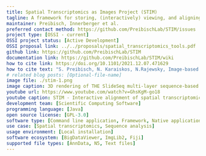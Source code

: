 ```yaml
---
title: Spatial Transcriptomics as Images Project (STIM)
tagline: A framework for storing, (interactively) viewing, and aligning spatial transcriptomics data.
maintainer: Preibisch, Innerberger et al.
preferred contact method: https://github.com/PreibischLab/STIM/issues
project type: [OSSI - current]
OSSI project status: [Active Development]
OSSI proposal link: ../../proposals/spatial_transcriptomics_tools.pdf
github link: https://github.com/PreibischLab/STIM
documentation link: https://github.com/PreibischLab/STIM/wiki
how to cite link: https://doi.org/10.1101/2021.12.07.471629
how to cite text: "S. Preibisch, N. Karaiskos, N.Rajewsky, Image-based representation of massive spatial transcriptomics datasets, bioRxiv 2021.12.07.471629 (2021)."
# related blog posts: [Optional-file-name]
image file: ./stim-1.png
image caption: 3D rendering of THE SlideSeq multi-layer sequence-based transcriptomics dataset (calm-2, ptgds, mbp)
youtube url: https://www.youtube.com/watch?v=GhsKgM-go18
youtube caption: STIM - Interactive alignment of spatial transcriptomics slices (e.g. Visium)
development team: [Scientific Computing Software]
programming language: [Java]
open source license: [GPL-3.0]
software type: [Command line application, Framework, Native application]
use case: [Spatial transcriptomics, Sequence analysis]
usage environment: [Local installation]
software ecosystem: [BigDataViewer, ImgLib2, Fiji]
supported file types: [AnnData, N5, Text files]
---
```

